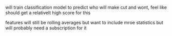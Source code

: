 will train classification model to predict who will make cut and wont, feel like should get a relativelt high score for this

features will still be rolling averages but want to include mroe statistics but will probably need a subscription for it